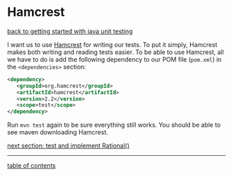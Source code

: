 # Hamcrest
[back to getting started with java unit testing](getting_started_with_java_unit_testing.md)

I want us to use [Hamcrest](https://hamcrest.org/JavaHamcrest/tutorial) for writing our tests.  To put it simply, Hamcrest makes both writing and reading tests easier.  To be able to use Hamcrest, all we have to do is add the following dependency to our POM file (`pom.xml`) in the `<dependencies>` section:

```xml
<dependency>
   <groupId>org.hamcrest</groupId>
   <artifactId>hamcrest</artifactId>
   <version>2.2</version>
   <scope>test</scope>
</dependency>
```

Run `mvn test` again to be sure everything still works.  You should be able to see maven downloading Hamcrest.

[next section: test and implement Rational()](constructor_correctness_continued.md)

<hr>

[table of contents](toc.md)